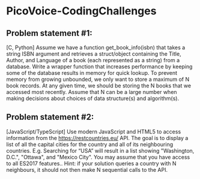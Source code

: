 # PicoVoice-CodingChallenges

## Problem statement #1:
[C, Python]
Assume we have a function get_book_info(isbn) that takes a string ISBN argument and retrieves a
struct/object containing the Title, Author, and Language of a book (each represented as a string) from a database. Write a wrapper function that increases performance by keeping some of the database results in memory for quick lookup.
To prevent memory from growing unbounded, we only want to store a maximum of N book records. At any given time, we should be storing the N books that we accessed most recently. Assume that N can be a large number when making decisions about choices of data structure(s) and algorithm(s).

## Problem statement #2:
[JavaScript/TypeScript]
Use modern JavaScript and HTML5 to access information from the https://restcountries.eu/ API. The goal is to display a list of all the capital cities for the country and all of its neighbouring countries. E.g. Searching for “USA” will result in a list showing "Washington, D.C.", "Ottawa", and "Mexico City".
You may assume that you have access to all ES2017 features.. Hint: if your solution queries a country with N neighbours, it should not then make N sequential calls to the API.